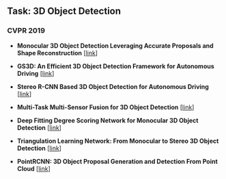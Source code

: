 ## Task: 3D Object Detection

### CVPR 2019

- **Monocular 3D Object Detection Leveraging Accurate Proposals and Shape Reconstruction** [[link](http://openaccess.thecvf.com/content_CVPR_2019/html/Ku_Monocular_3D_Object_Detection_Leveraging_Accurate_Proposals_and_Shape_Reconstruction_CVPR_2019_paper.html)]

- **GS3D: An Efficient 3D Object Detection Framework for Autonomous Driving** [[link](http://openaccess.thecvf.com/content_CVPR_2019/html/Li_GS3D_An_Efficient_3D_Object_Detection_Framework_for_Autonomous_Driving_CVPR_2019_paper.html)]

- **Stereo R-CNN Based 3D Object Detection for Autonomous Driving** [[link](http://openaccess.thecvf.com/content_CVPR_2019/html/Li_Stereo_R-CNN_Based_3D_Object_Detection_for_Autonomous_Driving_CVPR_2019_paper.html)]

- **Multi-Task Multi-Sensor Fusion for 3D Object Detection** [[link](http://openaccess.thecvf.com/content_CVPR_2019/html/Liang_Multi-Task_Multi-Sensor_Fusion_for_3D_Object_Detection_CVPR_2019_paper.html)]

- **Deep Fitting Degree Scoring Network for Monocular 3D Object Detection** [[link](http://openaccess.thecvf.com/content_CVPR_2019/html/Liu_Deep_Fitting_Degree_Scoring_Network_for_Monocular_3D_Object_Detection_CVPR_2019_paper.html)]

- **Triangulation Learning Network: From Monocular to Stereo 3D Object Detection** [[link](http://openaccess.thecvf.com/content_CVPR_2019/html/Qin_Triangulation_Learning_Network_From_Monocular_to_Stereo_3D_Object_Detection_CVPR_2019_paper.html)]

- **PointRCNN: 3D Object Proposal Generation and Detection From Point Cloud** [[link](http://openaccess.thecvf.com/content_CVPR_2019/html/Shi_PointRCNN_3D_Object_Proposal_Generation_and_Detection_From_Point_Cloud_CVPR_2019_paper.html)]


